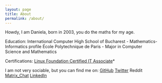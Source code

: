 ```yaml
---
layout: page
title: About
permalink: /about/
---
```


Howdy, I am Daniela, born in 2003, you do the maths for my age.

Education:
    International Computer High School of Bucharest - Mathematics-Informatics profile
    École Polytechnique de Paris - Major in Computer Science and Mathematics


Certifications:
    [Linux Foundation Certified IT Associate](https://ti-user-certificates.s3.amazonaws.com/e0df7fbf-a057-42af-8a1f-590912be5460/5f8d6780-81bf-4b58-81ab-2c7a9c54c4c5-cojocaru-daniela-patricia-055f32c3-c9c6-490c-aff0-cc17c0791485-certificate.pdf)*

  
I am not very sociable, but you can find me on:
    [GitHub](https://github.com/UserCDP)
    [Twitter](https://twitter.com/UserCDP)
    Reddit
    [Matrix_Chat](https://matrix.to/#/@usercdp:matrix.org)
    [LinkedIn](https://www.linkedin.com/in/daniela-cojocaru-63ab77250)